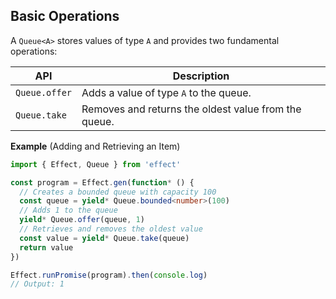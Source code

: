 ## Basic Operations

A `Queue<A>` stores values of type `A` and provides two fundamental operations:

| API           | Description                                          |
| ------------- | ---------------------------------------------------- |
| `Queue.offer` | Adds a value of type `A` to the queue.               |
| `Queue.take`  | Removes and returns the oldest value from the queue. |

**Example** (Adding and Retrieving an Item)

```ts twoslash
import { Effect, Queue } from 'effect'

const program = Effect.gen(function* () {
  // Creates a bounded queue with capacity 100
  const queue = yield* Queue.bounded<number>(100)
  // Adds 1 to the queue
  yield* Queue.offer(queue, 1)
  // Retrieves and removes the oldest value
  const value = yield* Queue.take(queue)
  return value
})

Effect.runPromise(program).then(console.log)
// Output: 1
```
